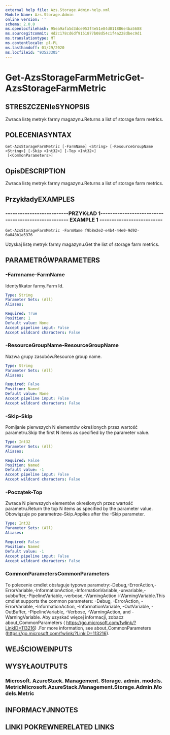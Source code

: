 ```yaml
---
external help file: Azs.Storage.Admin-help.xml
Module Name: Azs.Storage.Admin
online version: ''
schema: 2.0.0
ms.openlocfilehash: 95ea9afa5d3dce953f4e51e84d011886e4ba5688
ms.sourcegitcommit: 4d2c178cd6df9151877b08d54c1f4a228dbec9d1
ms.translationtype: MT
ms.contentlocale: pl-PL
ms.lasthandoff: 01/29/2020
ms.locfileid: "93523305"
---
```

# <span data-ttu-id="8a0c3-101">Get-AzsStorageFarmMetric</span><span class="sxs-lookup"><span data-stu-id="8a0c3-101">Get-AzsStorageFarmMetric</span></span>

## <span data-ttu-id="8a0c3-102">STRESZCZENIe</span><span class="sxs-lookup"><span data-stu-id="8a0c3-102">SYNOPSIS</span></span>
<span data-ttu-id="8a0c3-103">Zwraca listę metryk farmy magazynu.</span><span class="sxs-lookup"><span data-stu-id="8a0c3-103">Returns a list of storage farm metrics.</span></span>

## <span data-ttu-id="8a0c3-104">POLECENIA</span><span class="sxs-lookup"><span data-stu-id="8a0c3-104">SYNTAX</span></span>

```
Get-AzsStorageFarmMetric [-FarmName] <String> [-ResourceGroupName <String>] [-Skip <Int32>] [-Top <Int32>]
 [<CommonParameters>]
```

## <span data-ttu-id="8a0c3-105">Opis</span><span class="sxs-lookup"><span data-stu-id="8a0c3-105">DESCRIPTION</span></span>
<span data-ttu-id="8a0c3-106">Zwraca listę metryk farmy magazynu.</span><span class="sxs-lookup"><span data-stu-id="8a0c3-106">Returns a list of storage farm metrics.</span></span>

## <span data-ttu-id="8a0c3-107">Przykłady</span><span class="sxs-lookup"><span data-stu-id="8a0c3-107">EXAMPLES</span></span>

### <span data-ttu-id="8a0c3-108">--------------------------PRZYKŁAD 1--------------------------</span><span class="sxs-lookup"><span data-stu-id="8a0c3-108">-------------------------- EXAMPLE 1 --------------------------</span></span>
```
Get-AzsStorageFarmMetric -FarmName f9b8e2e2-e4b4-44e0-9d92-6a848b1a5376
```

<span data-ttu-id="8a0c3-109">Uzyskaj listę metryk farmy magazynu.</span><span class="sxs-lookup"><span data-stu-id="8a0c3-109">Get the list of storage farm metrics.</span></span>

## <span data-ttu-id="8a0c3-110">PARAMETRÓW</span><span class="sxs-lookup"><span data-stu-id="8a0c3-110">PARAMETERS</span></span>

### <span data-ttu-id="8a0c3-111">-Farmname</span><span class="sxs-lookup"><span data-stu-id="8a0c3-111">-FarmName</span></span>
<span data-ttu-id="8a0c3-112">Identyfikator farmy.</span><span class="sxs-lookup"><span data-stu-id="8a0c3-112">Farm Id.</span></span>

```yaml
Type: String
Parameter Sets: (All)
Aliases: 

Required: True
Position: 1
Default value: None
Accept pipeline input: False
Accept wildcard characters: False
```

### <span data-ttu-id="8a0c3-113">-ResourceGroupName</span><span class="sxs-lookup"><span data-stu-id="8a0c3-113">-ResourceGroupName</span></span>
<span data-ttu-id="8a0c3-114">Nazwa grupy zasobów.</span><span class="sxs-lookup"><span data-stu-id="8a0c3-114">Resource group name.</span></span>

```yaml
Type: String
Parameter Sets: (All)
Aliases: 

Required: False
Position: Named
Default value: None
Accept pipeline input: False
Accept wildcard characters: False
```

### <span data-ttu-id="8a0c3-115">-Skip</span><span class="sxs-lookup"><span data-stu-id="8a0c3-115">-Skip</span></span>
<span data-ttu-id="8a0c3-116">Pomijanie pierwszych N elementów określonych przez wartość parametru.</span><span class="sxs-lookup"><span data-stu-id="8a0c3-116">Skip the first N items as specified by the parameter value.</span></span>

```yaml
Type: Int32
Parameter Sets: (All)
Aliases: 

Required: False
Position: Named
Default value: -1
Accept pipeline input: False
Accept wildcard characters: False
```

### <span data-ttu-id="8a0c3-117">-Początek</span><span class="sxs-lookup"><span data-stu-id="8a0c3-117">-Top</span></span>
<span data-ttu-id="8a0c3-118">Zwraca N pierwszych elementów określonych przez wartość parametru.</span><span class="sxs-lookup"><span data-stu-id="8a0c3-118">Return the top N items as specified by the parameter value.</span></span>
<span data-ttu-id="8a0c3-119">Obowiązuje po parametrze-Skip.</span><span class="sxs-lookup"><span data-stu-id="8a0c3-119">Applies after the -Skip parameter.</span></span>

```yaml
Type: Int32
Parameter Sets: (All)
Aliases: 

Required: False
Position: Named
Default value: -1
Accept pipeline input: False
Accept wildcard characters: False
```

### <span data-ttu-id="8a0c3-120">CommonParameters</span><span class="sxs-lookup"><span data-stu-id="8a0c3-120">CommonParameters</span></span>
<span data-ttu-id="8a0c3-121">To polecenie cmdlet obsługuje typowe parametry:-Debug,-ErrorAction,-ErrorVariable,-InformationAction,-InformationVariable,-unvariable,-subbuffer,-PipelineVariable,-verbose,-WarningAction i-WarningVariable.</span><span class="sxs-lookup"><span data-stu-id="8a0c3-121">This cmdlet supports the common parameters: -Debug, -ErrorAction, -ErrorVariable, -InformationAction, -InformationVariable, -OutVariable, -OutBuffer, -PipelineVariable, -Verbose, -WarningAction, and -WarningVariable.</span></span> <span data-ttu-id="8a0c3-122">Aby uzyskać więcej informacji, zobacz about_CommonParameters ( https://go.microsoft.com/fwlink/?LinkID=113216) .</span><span class="sxs-lookup"><span data-stu-id="8a0c3-122">For more information, see about_CommonParameters (https://go.microsoft.com/fwlink/?LinkID=113216).</span></span>

## <span data-ttu-id="8a0c3-123">WEJŚCIOWE</span><span class="sxs-lookup"><span data-stu-id="8a0c3-123">INPUTS</span></span>

## <span data-ttu-id="8a0c3-124">WYSYŁA</span><span class="sxs-lookup"><span data-stu-id="8a0c3-124">OUTPUTS</span></span>

### <span data-ttu-id="8a0c3-125">Microsoft. AzureStack. Management. Storage. admin. models. Metric</span><span class="sxs-lookup"><span data-stu-id="8a0c3-125">Microsoft.AzureStack.Management.Storage.Admin.Models.Metric</span></span>

## <span data-ttu-id="8a0c3-126">INFORMACYJN</span><span class="sxs-lookup"><span data-stu-id="8a0c3-126">NOTES</span></span>

## <span data-ttu-id="8a0c3-127">LINKI POKREWNE</span><span class="sxs-lookup"><span data-stu-id="8a0c3-127">RELATED LINKS</span></span>

